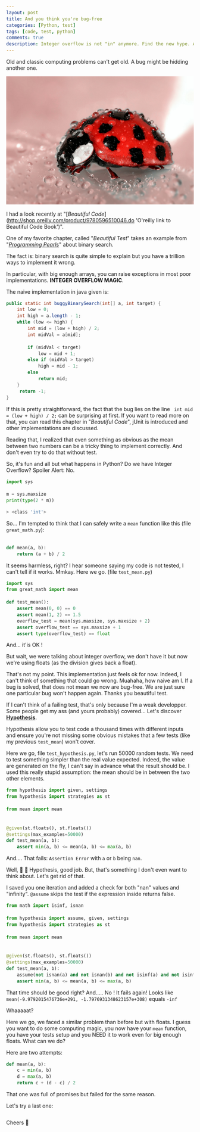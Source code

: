 ```yaml
---
layout: post
title: And you think you're bug-free
categories: [Python, test]
tags: [code, test, python]
comments: true
description: Integer overflow is not "in" anymore. Find the new hype. And write battle-tested code with Hypothesis.
---
```


Old and classic computing problems can't get old. A bug might be hidding another one.

<p align="center"><img src="/assets/images/ladybug.jpg" alt="a cute ladybug"></p>

I had a look recently at "[_Beautiful Code_](http://shop.oreilly.com/product/9780596510046.do 'O'reilly link to Beautiful Code Book')".

One of my favorite chapter, called "_Beautiful Test_" takes an example from "[_Programming Pearls_](https://www.amazon.com/Programming-Pearls-2nd-Jon-Bentley/dp/0201657880 "Amazon link to buy Progamming pearls")" about binary search.

The fact is: binary search is quite simple to explain but you have a trillion ways to implement it wrong.

In particular, with big enough arrays, you can raise exceptions in most poor implementations. **INTEGER OVERFLOW MAGIC**.

The naive implementation in java given is:

```java
public static int buggyBinarySearch(int[] a, int target) {
    int low = 0;
    int high = a.length - 1;
    while (low <= high) {
        int mid = (low + high) / 2;
        int midVal = a[mid];
        
        if (midVal < target)
            low = mid + 1;
        else if (midVal > target)
            high = mid - 1;
        else
            return mid;
    }
     return -1;
}
```

If this is pretty straightforward, the fact that the bug lies on the line ` int mid = (low + high) / 2;` can be surprising at first.
If you want to read more on that, you can read this chapter in "_Beautiful Code_", jUnit is introduced and other implementations are discussed.

Reading that, I realized that even something as obvious as the mean between two numbers can be a tricky thing to implement correctly. And don't even try to do that without test.

So, it's fun and all but what happens in Python? Do we have Integer Overflow? Spoiler Alert: No.

```python
import sys

m = sys.maxsize
print(type(2 * m))
```
```bash
> <class 'int'>
```

So... I'm tempted to think that I can safely write a `mean` function like this (file `great_math.py`):

```python

def mean(a, b):
    return (a + b) / 2
```
It seems harmless, right? I hear someone saying my code is not tested, I can't tell if it works. Mmkay. Here we go. (file `test_mean.py`)

```python
import sys
from great_math import mean

def test_mean():
    assert mean(0, 0) == 0
    assert mean(1, 2) == 1.5
    overflow_test = mean(sys.maxsize, sys.maxsize + 2)
    assert overflow_test == sys.maxsize + 1
    assert type(overflow_test) == float
```
And... it'is OK !

But wait, we were talking about integer overflow, we don't have it but now we're using floats (as the division gives back a float).

That's not my point. This implementation just feels ok for now. Indeed, I can't think of something that could go wrong. Muahaha, how naive am I. If a bug is solved, that does not mean we now are bug-free.
We are just sure one particular bug won't happen again. Thanks you beautiful test.

If I can't think of a failing test, that's only because I'm a weak developper. Some people get my ass (and yours probably) covered... Let's discover [**Hypothesis**](https://hypothesis.readthedocs.io/en/latest/).

Hypothesis allow you to test code a thousand times with different inputs and ensure you're not missing some obvious mistakes that a few tests (like my previous `test_mean`) won't cover.

Here we go, file `test_hypothesis.py`, let's run 50000 random tests. We need to test something simpler than the real value expected. Indeed, the value are generated on the fly, I can't say in advance what the result should be. I used this really stupid assumption: the mean should be in between the two other elements.

```python
from hypothesis import given, settings
from hypothesis import strategies as st

from mean import mean


@given(st.floats(), st.floats())
@settings(max_examples=50000)
def test_mean(a, b):
    assert min(a, b) <= mean(a, b) <= max(a, b)
```

And.... That fails: `Assertion Error` with `a` or `b` being `nan`.

Well, :clap: :clap: Hypothesis, good job. But, that's something I don't even want to think about. Let's get rid of that.

I saved you one iteration and added a check for both "nan" values and "infinity".
`@assume` skips the test if the expression inside returns false.

```python
from math import isinf, isnan

from hypothesis import assume, given, settings
from hypothesis import strategies as st

from mean import mean


@given(st.floats(), st.floats())
@settings(max_examples=50000)
def test_mean(a, b):
    assume(not isnan(a) and not isnan(b) and not isinf(a) and not isinf(b))
    assert min(a, b) <= mean(a, b) <= max(a, b)

```
That time should be good right? And..... No ! It fails again!
Looks like `mean(-9.9792015476736e+291, -1.7976931348623157e+308)` equals `-inf`

Whaaaaat?

Here we go, we faced a similar problem than before but with floats. I guess you want to do some computing magic, you now have your `mean` function, you have your tests setup and you NEED it to work even for big enough floats.
What can we do?

Here are two attempts:

```python
def mean(a, b):
    c = min(a, b)
    d = max(a, b)
    return c + (d - c) / 2
```

That one was full of promises but failed for the same reason.

Let's try a last one:

```python

```



Cheers :beer:
